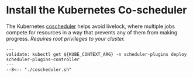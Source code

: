 # Install the Kubernetes Co-scheduler

The Kubernetes [coscheduler](https://github.com/kubernetes-sigs/scheduler-plugins/blob/master/pkg/coscheduling/README.md)
helps avoid livelock, where multiple jobs compete for resources in a
way that prevents any of them from making progress. 
*Requires root privileges to your cluster.*
        
```shell
---
validate: kubectl get ${KUBE_CONTEXT_ARG} -n scheduler-plugins deploy scheduler-plugins-controller
---
--8<-- "./coscheduler.sh"
```
